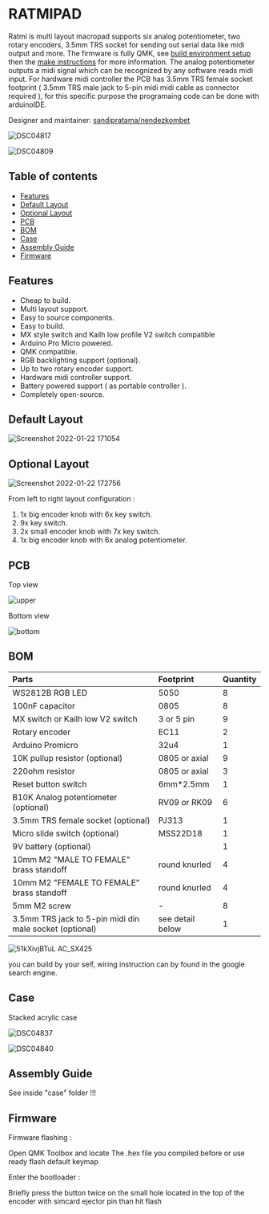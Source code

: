 # RATMIPAD

Ratmi is multi layout macropad supports six analog potentiometer, two rotary encoders, 3.5mm TRS socket for sending out serial data like midi output and more. The firmware is fully QMK, see [build environment setup](https://docs.qmk.fm/#/getting_started_build_tools) then the [make instructions](https://docs.qmk.fm/#/getting_started_make_guide) for more information. 
The analog potentiometer outputs a midi signal which can be recognized by any software reads midi input. For hardware midi controller the PCB has 3.5mm TRS female socket footprint ( 3.5mm TRS male jack to 5-pin midi midi cable as connector required ), for this specific purpose the programaing code can be done with arduinoIDE.

Designer and maintainer: [sandipratama/nendezkombet](https://github.com/nendezkombet) 


![DSC04817](https://user-images.githubusercontent.com/82454371/150630727-42b04696-4c57-4079-88c4-db2a9ac5d35e.jpg)

![DSC04809](https://user-images.githubusercontent.com/82454371/150630732-6e4a5c95-a508-4664-8c4d-1ff9fe7a1c56.jpg)


## Table of contents

- [Features](#features)
- [Default Layout](#default-layout)
- [Optional Layout](#optional-layout)
- [PCB](#pcb)
- [BOM](#bom)
- [Case](#case)
- [Assembly Guide](#assembly-guide)
- [Firmware](#firmware)


## Features


- Cheap to build.
- Multi layout support.
- Easy to source components.
- Easy to build.
- MX style switch and Kailh low profile V2 switch compatible
- Arduino Pro Micro powered.
- QMK compatible.
- RGB backlighting support (optional).
- Up to two rotary encoder support.
- Hardware midi controller support.
- Battery powered support ( as portable controller ).
- Completely open-source.


## Default Layout


![Screenshot 2022-01-22 171054](https://user-images.githubusercontent.com/82454371/150634974-43f5ce20-520c-4ecf-b685-a5e6a9a79136.png)


## Optional Layout 


![Screenshot 2022-01-22 172756](https://user-images.githubusercontent.com/82454371/150634990-3c94788f-6693-495a-a578-00850d2df288.png)

From left to right layout configuration :

1. 1x big encoder knob with 6x key switch.
2. 9x key switch.
3. 2x small encoder knob with 7x key switch.
4. 1x big encoder knob with 6x analog potentiometer.


## PCB


Top view


![upper](https://user-images.githubusercontent.com/82454371/150636799-4c5a5ed7-6855-46f0-90fe-4ed2c280f6ce.png)


Bottom view


![bottom](https://user-images.githubusercontent.com/82454371/150636808-75d68e0a-db87-46cb-b2ee-3d14b719f42a.png)


## BOM

|Parts|Footprint|Quantity|
|:---|:---|:---|
|WS2812B RGB LED |5050|8|
|100nF capacitor|0805|8|
|MX switch or Kailh low V2 switch |3 or 5 pin|9|
|Rotary encoder|EC11|2|
|Arduino Promicro |32u4|1|
|10K pullup resistor (optional)|0805 or axial|9|
|220ohm resistor|0805 or axial|3|
|Reset button switch |6mm*2.5mm|1|
|B10K Analog potentiometer (optional) | RV09 or RK09|6|
|3.5mm TRS female socket (optional) |PJ313|1|
|Micro slide switch (optional)|MSS22D18 |1|
|9V battery (optional) ||1|
|10mm M2 "MALE TO FEMALE" brass standoff|round knurled|4|
|10mm M2 "FEMALE TO FEMALE" brass standoff|round knurled|4|
|5mm M2 screw|-|8|
|3.5mm TRS jack to 5-pin midi din male socket (optional) |see detail below|1|


![51kXivjBTuL _AC_SX425_](https://user-images.githubusercontent.com/82454371/150636116-4ee8e17d-2fe3-4c75-84c9-792c8be12903.jpg)


you can build by your self, wiring instruction can by found in the google search engine.


## Case

Stacked acrylic case 


![DSC04837](https://user-images.githubusercontent.com/82454371/150636476-ca4dd9e8-aa27-4ff9-9fa8-5f2157010b53.jpg)


![DSC04840](https://user-images.githubusercontent.com/82454371/150636525-73c4b8e4-4978-475d-8bf5-532a54f16a95.jpg)


## Assembly Guide

See inside "case" folder !!!


## Firmware

Firmware flashing :

Open QMK Toolbox and locate The .hex file you compiled before or use ready flash default keymap

Enter the bootloader :

Briefly press the button twice on the small hole located in the top of the encoder with simcard ejector pin than hit flash 

